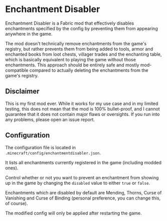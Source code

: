 # Enchantment Disabler
Enchantment Disabler is a Fabric mod that effectively disables enchantments specified by the config by preventing them from appearing anywhere in the game.

The mod doesn't technically remove enchantments from the game's registry, but rather prevents them from being added to tools, armor and enchanted books from loot chests, villager trades and the enchanting table, which is basically equivalent to playing the game without those enchantments. This approach should be entirely safe and mostly mod-compatible compared to actually deleting the enchantments from the game's registry.
## Disclaimer
This is my first mod ever. While it works for my use case and in my limited testing, this does not mean that the mod is 100% bullet-proof, and I cannot guarantee that it does not contain major flaws or oversights. If you run into any problems, please open an issue report.
## Configuration
The configuration file is located in `.minecraft/config/enchantmentdisabler.json`.

It lists all enchantments currently registered in the game (including modded ones).

Control whether or not you want to prevent an enchantment from showing up in the game by changing the `disabled` value to either `true` or `false`.

Enchantments which are disabled by default are Mending, Thorns, Curse of Vanishing and Curse of Binding (personal preference, you can change this, of course).

The modified config will only be applied after restarting the game.
